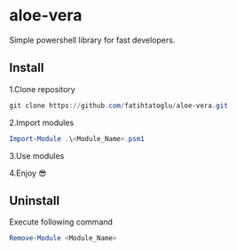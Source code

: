 # aloe-vera

Simple powershell library for fast developers.

## Install

1.Clone repository

```powershell
git clone https://github.com/fatihtatoglu/aloe-vera.git
```

2.Import modules

```powershell
Import-Module .\<Module_Name>.psm1 
```

3.Use modules

4.Enjoy 😎

## Uninstall

Execute following command

```powershell
Remove-Module <Module_Name>
```
